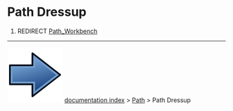 # Path Dressup
1.  REDIRECT [Path_Workbench](Path_Workbench.md)



---
![](images/Button_right.svg) [documentation index](../README.md) > [Path](Path_Workbench.md) > Path Dressup
